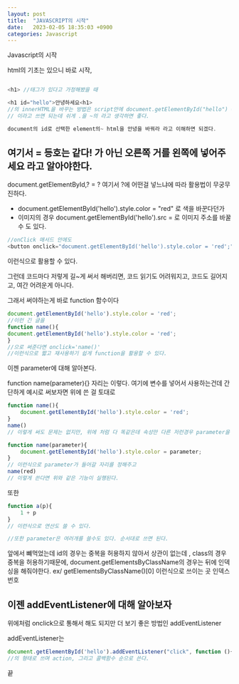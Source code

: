 ```yaml
---
layout: post
title:  "JAVASCRIPT의 시작"
date:   2023-02-05 18:35:03 +0900
categories: Javascript
---
```


Javascript의 시작

html의 기초는 있으니 바로 시작,

```javascript

<h1> //태그가 있다고 가정해봤을 때

<h1 id="hello">안녕하세요<h1>
//의 innerHTML을 바꾸는 방법은 script안에 document.getElementById("hello") = "안녕"
// 이라고 쓰면 되는데 쉬게 .을 ~의 라고 생각하면 좋다.

document의 id로 선택한 element의~ html을 안녕을 바꿔라 라고 이해하면 되겠다.
```

## 여기서 = 등호는 같다! 가 아닌 오른쪽 거를 왼쪽에 넣어주세요 라고 알아야한다.

document.getElementById,? = ? 여기서 ?에 어떤걸 넣느냐에 따라 활용법이 무궁무진하다.

- document.getElementById('hello').style.color = "red" 로 색을 바꾼다던가
- 이미지의 경우 document.getElementById('hello').src = 로 이미지 주소를 바꿀 수 도 있다.

```javascript
//onClick 매서드 안에도 
<button onclick="document.getElementById('hello').style.color = 'red';"></button>
```
이런식으로 활용할 수 있다.


그런데 코드마다 저렇게 길~게 써서 해버리면, 코드 읽기도 어려워지고, 코드도 길어지고, 여간 어려운게 아니다.

그래서 써야하는게 바로 function 함수이다
```javascript
document.getElementById('hello').style.color = 'red'; 
//이런 긴 글을
function name(){
document.getElementById('hello').style.color = 'red';
}
//으로 써준다면 onclick='name()'
//이런식으로 짧고 재사용하기 쉽게 function을 활용할 수 있다.
```

이젠 parameter에 대해 알아본다.

function name(parameter){} 자리는 이렇다.
여기에 변수를 넣어서 사용하는건데 간단하게 예시로 써보자면 위에 쓴 걸 토대로
```javascript
function name(){
    document.getElementById('hello').style.color = 'red';
}
name()
// 이렇게 써도 문제는 없지만, 위에 처럼 다 똑같은데 속성만 다른 저런경우 parameter을 이용하면 훨씬 간단하다.

function name(parameter){
    document.getElementById('hello').style.color = parameter;
}
// 이런식으로 parameter가 들어갈 자리를 정해주고
name(red)
// 이렇게 쓴다면 위와 같은 기능이 실행된다.
```
또한 
```javascript
function a(p){
    1 + p
}
// 이런식으로 연산도 쓸 수 있다.

//또한 parameter은 여러개를 쓸수도 있다. 순서대로 쓰면 된다.
```
앞에서 뺴먹었는데 id의 경우는 중복을 허용하지 않아서 상관이 없는데 , class의 경우 중복을 허용하기때문에, 
document.getElementsByClassName의 경우는  뒤에 인덱싱을 해줘야한다. 
ex/ getElementsByClassName()[0] 이런식으로 쓰이는 곳 인덱스번호


## 이젠 addEventListener에 대해 알아보자
위에처럼 onclick으로 통해서 해도 되지만 더 보기 좋은 방법인 addEventListener

addEventListener는 
```javascript
document.getElementById('hello').addEventListener("click", function (){})
//의 형태로 쓰며 action, 그리고 콜백함수 순으로 쓴다.
```

끝